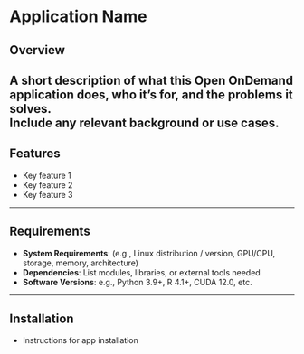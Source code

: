 # Application Name

## Overview  
A short description of what this Open OnDemand application does, who it’s for, and the problems it solves.  
Include any relevant background or use cases.
---

## Features
- Key feature 1
- Key feature 2
- Key feature 3
---

## Requirements
- **System Requirements**: (e.g., Linux distribution / version, GPU/CPU, storage, memory, architecture)
- **Dependencies**: List modules, libraries, or external tools needed
- **Software Versions**: e.g., Python 3.9+, R 4.1+, CUDA 12.0, etc.

---

## Installation
- Instructions for app installation
